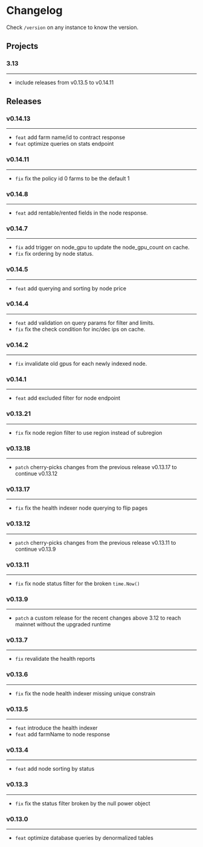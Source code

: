 # Changelog

Check `/version` on any instance to know the version.

## Projects

### 3.13

---

- include releases from v0.13.5 to v0.14.11

## Releases

### v0.14.13

---

- `feat` add farm name/id to contract response
- `feat` optimize queries on stats endpoint

### v0.14.11

---

- `fix` fix the policy id 0 farms to be the default 1

### v0.14.8

---

- `feat` add rentable/rented fields in the node response.

### v0.14.7

---

- `fix` add trigger on node_gpu to update the node_gpu_count on cache.
- `fix` fix ordering by node status.

### v0.14.5

---

- `feat` add querying and sorting by node price

### v0.14.4

---

- `feat` add validation on query params for filter and limits.
- `fix` fix the check condition for inc/dec ips on cache.

### v0.14.2

---

- `fix` invalidate old gpus for each newly indexed node.

### v0.14.1

---

- `feat` add excluded filter for node endpoint

### v0.13.21

---

- `fix` fix node region filter to use region instead of subregion

### v0.13.18

---

- `patch` cherry-picks changes from the previous release v0.13.17 to continue v0.13.12

### v0.13.17

---

- `fix` fix the health indexer node querying to flip pages

### v0.13.12

---

- `patch` cherry-picks changes from the previous release v0.13.11 to continue v0.13.9

### v0.13.11

---

- `fix` fix node status filter for the broken `time.Now()`

### v0.13.9

---

- `patch` a custom release for the recent changes above 3.12 to reach mainnet without the upgraded runtime

### v0.13.7

---

- `fix` revalidate the health reports

### v0.13.6

---

- `fix` fix the node health indexer missing unique constrain

### v0.13.5

---

- `feat` introduce the health indexer
- `feat` add farmName to node response

### v0.13.4

---

- `feat` add node sorting by status

### v0.13.3

---

- `fix` fix the status filter broken by the null power object

### v0.13.0

---

- `feat` optimize database queries by denormalized tables
